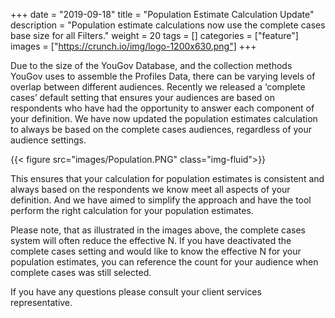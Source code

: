 +++
date = "2019-09-18"
title = "Population Estimate Calculation Update"
description = "Population estimate calculations now use the complete cases base size for all Filters."
weight = 20
tags = []
categories = ["feature"]
images = ["https://crunch.io/img/logo-1200x630.png"]
+++

Due to the size of the YouGov Database, and the collection methods YouGov uses to assemble the Profiles Data, there can be varying levels of overlap between different audiences. Recently we released a ‘complete cases’ default setting that ensures your audiences are based on respondents who have had the opportunity to answer each component of your definition. We have now updated the population estimates calculation to always be based on the complete cases audiences, regardless of your audience settings. 

{{< figure src="images/Population.PNG" class="img-fluid">}}

This ensures that your calculation for population estimates is consistent and always based on the respondents we know meet all aspects of your definition. And we have aimed to simplify the approach and have the tool perform the right calculation for your population estimates. 

Please note, that as illustrated in the images above, the complete cases system will often reduce the effective N. If you have deactivated the complete cases setting and would like to know the effective N for your population estimates, you can reference the count for your audience when complete cases was still selected.  

If you have any questions please consult your client services representative.
